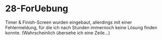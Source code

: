 # 28-ForUebung

Timer & Finish-Screen wurden eingebaut, allerdings mit einer Fehlermeldung, für die ich nach Stunden immernoch keine Lösung finden konnte. (Wahrscheinlich übersehe ich eine Zeile...)
